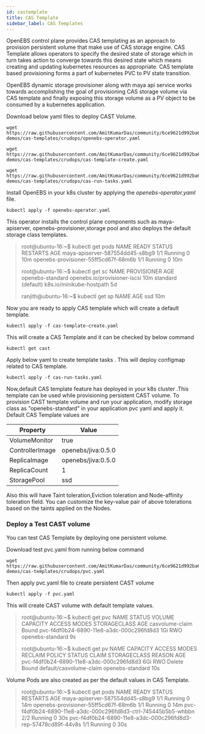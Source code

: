 ```yaml
---
id: castemplate
title: CAS Template
sidebar_label: CAS Templates
---
```



OpenEBS control plane provides CAS templating as an approach to provision persistent volume that make use of CAS storage engine. CAS Template allows operators to specify the desired state of storage which in turn takes action to converge towards this desired state which means creating and updating kubernetes resources as appropriate. CAS template based provisioning forms a part of kubernetes PVC to PV state transition.

OpenEBS dynamic storage provisioner along with maya api service works towards accomplishing the goal of provisioning CAS storage volume via CAS template and  finally exposing this storage volume as a PV object to be consumed by a kubernetes application.

Download below yaml files to deploy CAST Volume.

```
wget https://raw.githubusercontent.com/AmitKumarDas/community/6ce9621d992ba669f9079c59fc4d07498bd523f5/feature-demos/cas-templates/crudops/openebs-operator.yaml
```

```
wget https://raw.githubusercontent.com/AmitKumarDas/community/6ce9621d992ba669f9079c59fc4d07498bd523f5/feature-demos/cas-templates/crudops/cas-template-create.yaml
```

```
wget https://raw.githubusercontent.com/AmitKumarDas/community/6ce9621d992ba669f9079c59fc4d07498bd523f5/feature-demos/cas-templates/crudops/cas-run-tasks.yaml
```

Install OpenEBS in your k8s cluster by applying the *openebs-operator.yaml* file.

```
kubectl apply -f openebs-operator.yaml
```

This operator installs the control plane components such as maya-apiserver, openebs-provisioner,storage pool and also deploys the default storage class templates.

> root@ubuntu-16:~$ kubectl get pods
> NAME                                   READY     STATUS    RESTARTS   AGE
> maya-apiserver-587554dd45-s8bg9        1/1       Running   0          10m
> openebs-provisioner-55ff5cd67f-68m6b   1/1       Running   0          10m
>
> root@ubuntu-16:~$ kubectl get sc
> NAME                 PROVISIONER                    AGE
> openebs-standard     openebs.io/provisioner-iscsi   10m
> standard (default)   k8s.io/minikube-hostpath       5d
>
> ranjith@ubuntu-16:~$ kubectl get sp
> NAME      AGE
> ssd       10m

Now you are ready to apply CAS template which will create a default template.

```
kubectl apply -f cas-template-create.yaml
```

This will create a CAS Template and it can be checked by below command

```
kubectl get cast
```

Apply below yaml to create template tasks . This will deploy configmap related to CAS template.

```
kubectl apply -f cas-run-tasks.yaml
```

Now,default CAS template feature has deployed in your k8s cluster .This template can be used while provisioning  persistent CAST volume. To provision CAST template volume and run your application,  modify storage class as "openebs-standard"  in your application pvc yaml and apply it. Default CAS Template values are 

| Property        | Value              |
| --------------- | ------------------ |
| VolumeMonitor   | true               |
| ControllerImage | openebs/jiva:0.5.0 |
| ReplicaImage    | openebs/jiva:0.5.0 |
| ReplicaCount    | 1                  |
| StoragePool     | ssd                |

Also this will have Taint toleration,Eviction toleration and Node-affinity toleration field. You can customize the key-value pair of above tolerations based on the taints applied on the Nodes. 

### Deploy a Test CAST volume

You can test CAS Template by deploying one persistent volume.

Download test pvc.yaml from running below command

```
wget https://raw.githubusercontent.com/AmitKumarDas/community/6ce9621d992ba669f9079c59fc4d07498bd523f5/feature-demos/cas-templates/crudops/pvc.yaml
```

Then apply pvc.yaml file to create persistent CAST volume

```
kubectl apply -f pvc.yaml
```

This will create CAST volume with default template values.

> root@ubuntu-16:~$ kubectl get pvc
> NAME              STATUS    VOLUME                                     CAPACITY   ACCESS MODES   STORAGECLASS       AGE
> casvolume-claim   Bound     pvc-f4df0b24-6890-11e8-a3dc-000c296fd8d3   1Gi        RWO            openebs-standard   9s
>
> root@ubuntu-16:~$ kubectl get pv
> NAME                                       CAPACITY   ACCESS MODES   RECLAIM POLICY   STATUS    CLAIM                     STORAGECLASS       REASON    AGE
> pvc-f4df0b24-6890-11e8-a3dc-000c296fd8d3   6Gi        RWO            Delete           Bound     default/casvolume-claim   openebs-standard             10s
>

Volume Pods are also created as per the default values in CAS Template.

> root@ubuntu-16:~$ kubectl get pods
> NAME                                                             READY     STATUS    RESTARTS   AGE
> maya-apiserver-587554dd45-s8bg9                                  1/1       Running   0          14m
> openebs-provisioner-55ff5cd67f-68m6b                             1/1       Running   0          14m
> pvc-f4df0b24-6890-11e8-a3dc-000c296fd8d3-ctrl-745445b5b5-whbbn   2/2       Running   0          30s
> pvc-f4df0b24-6890-11e8-a3dc-000c296fd8d3-rep-57478cd89f-44v8s    1/1       Running   0          30s
>

<!-- Hotjar Tracking Code for https://docs.openebs.io -->
<script>
   (function(h,o,t,j,a,r){
       h.hj=h.hj||function(){(h.hj.q=h.hj.q||[]).push(arguments)};
       h._hjSettings={hjid:785693,hjsv:6};
       a=o.getElementsByTagName('head')[0];
       r=o.createElement('script');r.async=1;
       r.src=t+h._hjSettings.hjid+j+h._hjSettings.hjsv;
       a.appendChild(r);
   })(window,document,'https://static.hotjar.com/c/hotjar-','.js?sv=');
</script>
